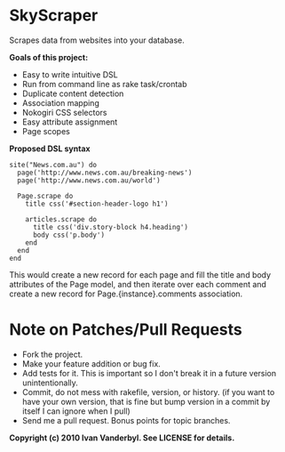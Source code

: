 SkyScraper
==========

Scrapes data from websites into your database.

**Goals of this project:**

* Easy to write intuitive DSL
* Run from command line as rake task/crontab
* Duplicate content detection
* Association mapping
* Nokogiri CSS selectors
* Easy attribute assignment
* Page scopes

**Proposed DSL syntax**

    site("News.com.au") do
      page('http://www.news.com.au/breaking-news')
      page('http://www.news.com.au/world')

      Page.scrape do
        title css('#section-header-logo h1')

        articles.scrape do
          title css('div.story-block h4.heading')
          body css('p.body')
        end
      end
    end
    


This would create a new record for each page and fill the title and body attributes of the Page model, and then iterate over each comment and create a new record for Page.{instance}.comments association.

Note on Patches/Pull Requests
===
 
* Fork the project.
* Make your feature addition or bug fix.
* Add tests for it. This is important so I don't break it in a
  future version unintentionally.
* Commit, do not mess with rakefile, version, or history.
  (if you want to have your own version, that is fine but bump version in a commit by itself I can ignore when I pull)
* Send me a pull request. Bonus points for topic branches.


**Copyright (c) 2010 Ivan Vanderbyl. See LICENSE for details.**
